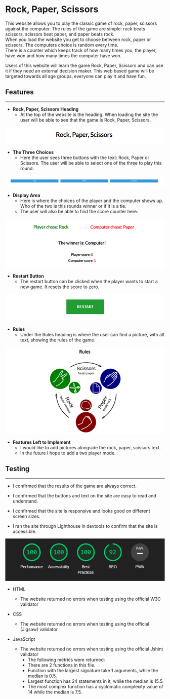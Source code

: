 # Rock, Paper, Scissors

This website allows you to play the classic game of rock, paper, scissors against the computer. The rules of the game are simple: rock beats scissors, scissors beat paper, and paper beats rock.<br>When you load the website you get to choose between rock, paper or scissors. The computers choice is random every time.<br>There is a counter which keeps track of how many times you, the player, have won and how many times the computer have won. 

Users of this website will learn the game Rock, Paper, Scissors and can use it if they need an external decision maker. This web based game will be targeted towards all age groups, everyone can play it and have fun.

## Features
---
- **Rock, Paper, Scissors Heading**
    - At the top of the website is the heading. When loading the site the user will be able to see that the game is Rock, Paper, Scissors.

![The Rock, Paper, Scissors header.](assets/images/project-2-header.png)

- **The Three Choices**
    - Here the user sees three buttons with the text: Rock, Paper or Scissors. The user will be able to select one of the three to play this round.

![Rock, Paper, Scissors buttons.](assets/images/project-2-buttons.png)

- **Display Area**
    - Here is where the choices of the player and the computer shows up. Who of the two is this rounds winner or if it is a tie.
    - The user will also be able to find the score counter here.

![Display for choise, winner and score counter.](assets/images/project-2-choise-winner-score.png)

- **Restart Button**
    - The restart button can be clicked when the player wants to start a new game. It resets the score to zero.

![Restart button.](assets/images/project-2-restart-button.png)

- **Rules**
    - Under the Rules heading is where the user can find a picture, with alt text, showing the rules of the game.

![Rules section.](assets/images/project-2-rules.png)

- **Features Left to Implement**
    - I would like to add pictures alongside the rock, paper, scissors text.
    - In the future I hope to add a two player mode.

## Testing
---

- I confirmed that the results of the game are always correct.

- I confirmed that the buttons and text on the site are easy to read and understand.

- I confirmed that the site is responsive and looks good on different screen sizes.

- I ran the site through Lighthouse in devtools to confirm that the site is accessible.

![Lighthouse test.](assets/images/project-2-lighthouse.png)



- HTML
    - The website returned no errors when testing using the official W3C validator

- CSS
    - The website returned no errors when testing using the official (Jigsaw) validator

- JavaScript
    - The website returned no errors when testing using the official Jshint validator
        - The following metrics were returned:
        - There are 2 functions in this file.
        - Function with the largest signature take 1 arguments, while the median is 0.5.
        - Largest function has 24 statements in it, while the median is 15.5.
        - The most complex function has a cyclomatic complexity value of 14 while the median is 7.5.
